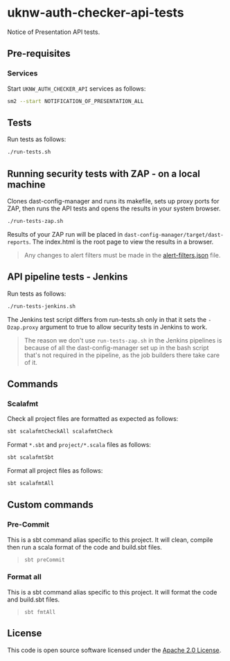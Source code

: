 # uknw-auth-checker-api-tests

Notice of Presentation API tests.

## Pre-requisites

### Services

Start `UKNW_AUTH_CHECKER_API` services as follows:

```bash
sm2 --start NOTIFICATION_OF_PRESENTATION_ALL
```

## Tests

Run tests as follows:

```bash
./run-tests.sh
```

## Running security tests with ZAP - on a local machine

Clones dast-config-manager and runs its makefile, sets up proxy ports for ZAP, then runs the API tests and opens the
results in your system browser.

```bash
./run-tests-zap.sh
``` 
Results of your ZAP run will be placed in `dast-config-manager/target/dast-reports`.
The index.html is the root page to view the results in a browser.

> Any changes to alert filters must be made in the
> [alert-filters.json](https://github.com/hmrc/uknw-auth-checker-api-tests/blob/main/alert-filters.json) file.

## API pipeline tests - Jenkins

Run tests as follows:

```bash
./run-tests-jenkins.sh
```

The Jenkins test script differs from run-tests.sh only in that it sets the `-Dzap.proxy` argument to true to allow security tests in Jenkins to work.

> The reason we don't use `run-tests-zap.sh` in the Jenkins pipelines is because of all the dast-config-manager set up
> in the bash script that's not required in the pipeline, as the job builders there take care of it.

## Commands

### Scalafmt

Check all project files are formatted as expected as follows:

```bash
sbt scalafmtCheckAll scalafmtCheck
```

Format `*.sbt` and `project/*.scala` files as follows:

```bash
sbt scalafmtSbt
```

Format all project files as follows:

```bash
sbt scalafmtAll
```

## Custom commands

### Pre-Commit

This is a sbt command alias specific to this project. It will clean, compile then run a scala format of the
code and build.sbt files.

> `sbt preCommit`

### Format all

This is a sbt command alias specific to this project. It will format the code and build.sbt files.

> `sbt fmtAll`

## License

This code is open source software licensed under the [Apache 2.0 License]("http://www.apache.org/licenses/LICENSE-2.0.html").
